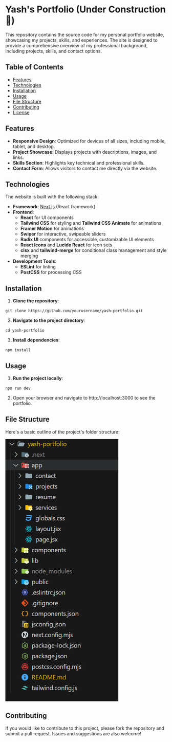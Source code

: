 # Yash's Portfolio (Under Construction 🚧)

This repository contains the source code for my personal portfolio website, showcasing my projects, skills, and experiences. The site is designed to provide a comprehensive overview of my professional background, including projects, skills, and contact options.

## Table of Contents

- [Features](#features)
- [Technologies](#technologies)
- [Installation](#installation)
- [Usage](#usage)
- [File Structure](#file-structure)
- [Contributing](#contributing)
- [License](#license)

## Features

- **Responsive Design**: Optimized for devices of all sizes, including mobile, tablet, and desktop.
- **Project Showcase**: Displays projects with descriptions, images, and links.
- **Skills Section**: Highlights key technical and professional skills.
- **Contact Form**: Allows visitors to contact me directly via the website.

## Technologies

The website is built with the following stack:

- **Framework**: [Next.js](https://nextjs.org/) (React framework)
- **Frontend**:
  - **React** for UI components
  - **Tailwind CSS** for styling and **Tailwind CSS Animate** for animations
  - **Framer Motion** for animations
  - **Swiper** for interactive, swipeable sliders
  - **Radix UI** components for accessible, customizable UI elements
  - **React Icons** and **Lucide React** for icon sets
  - **clsx** and **tailwind-merge** for conditional class management and style merging
- **Development Tools**:
  - **ESLint** for linting
  - **PostCSS** for processing CSS

## Installation

1. **Clone the repository**:
```
git clone https://github.com/yourusername/yash-portfolio.git
```
2. **Navigate to the project directory**:
```
cd yash-portfolio
```
3. **Install dependencies**:
```
npm install
```

## Usage

1. **Run the project locally**:
```
npm run dev
``` 

2. Open your browser and navigate to http://localhost:3000 to see the portfolio.

## File Structure
Here's a basic outline of the project's folder structure:

![alt text](image.png)

## Contributing
If you would like to contribute to this project, please fork the repository and submit a pull request. Issues and suggestions are also welcome!


